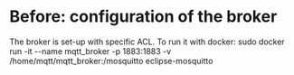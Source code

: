 # Before: configuration of the broker
The broker is set-up with specific ACL. To run it with docker: sudo docker run -it --name mqtt_broker -p 1883:1883 -v /home/mqtt/mqtt_broker:/mosquitto eclipse-mosquitto

